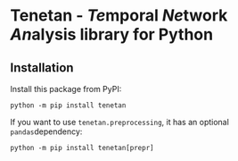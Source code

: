 # Tenetan - *Te*mporal *Ne*twork *An*alysis library for Python


## Installation

Install this package from PyPI:

`python -m pip install tenetan`

If you want to use `tenetan.preprocessing`, it has an optional `pandas`dependency:

`python -m pip install tenetan[prepr]`

